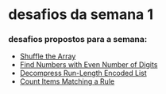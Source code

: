 # desafios da semana 1

### desafios propostos para a semana: 
* [Shuffle the Array](https://leetcode.com/problems/shuffle-the-array/)
* [Find Numbers with Even Number of Digits](https://leetcode.com/problems/find-numbers-with-even-number-of-digits/)
* [Decompress Run-Length Encoded List](https://leetcode.com/problems/decompress-run-length-encoded-list/)
* [Count Items Matching a Rule](https://leetcode.com/problems/count-items-matching-a-rule/)




